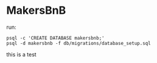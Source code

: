 # MakersBnB


run:
```
psql -c 'CREATE DATABASE makersbnb;'
psql -d makersbnb -f db/migrations/database_setup.sql
```

this is a test